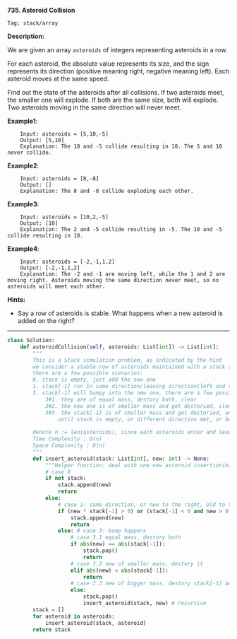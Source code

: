 **735. Asteroid Collision**

```Tag: stack/array```

**Description:**

We are given an array ```asteroids``` of integers representing asteroids in a row.

For each asteroid, the absolute value represents its size, and the sign represents its direction (positive meaning right, negative meaning left). Each asteroid moves at the same speed.

Find out the state of the asteroids after all collisions. If two asteroids meet, the smaller one will explode. If both are the same size, both will explode. Two asteroids moving in the same direction will never meet.

**Example1**:

		Input: asteroids = [5,10,-5]
		Output: [5,10]
		Explanation: The 10 and -5 collide resulting in 10. The 5 and 10 never collide.
 
**Example2**:

		Input: asteroids = [8,-8]
		Output: []
		Explanation: The 8 and -8 collide exploding each other.

**Example3**:

		Input: asteroids = [10,2,-5]
		Output: [10]
		Explanation: The 2 and -5 collide resulting in -5. The 10 and -5 collide resulting in 10.

**Example4**:
		
		Input: asteroids = [-2,-1,1,2]
		Output: [-2,-1,1,2]
		Explanation: The -2 and -1 are moving left, while the 1 and 2 are moving right. Asteroids moving the same direction never meet, so no asteroids will meet each other.

**Hints:**

+ Say a row of asteroids is stable. What happens when a new asteroid is added on the right?
    
-----------

```python
class Solution:
    def asteroidCollision(self, asteroids: List[int]) -> List[int]:
        """
        This is a Stack simulation problem, as indicated by the hint
        we consider a stable row of asteroids maintained with a stack and try to add a new one
        there are a few possible scenarios:
        0. stack is empty, just add the new one
        1. stack[-1] run in same direction/leaving direction(left and right) with the new one, good just add it 
        3. stack[-1] will bumpy into the new one, there are a few possible sub-scenarios:
            3#1. they are of equal mass, destory both, clear
            3#2. the new one is of smaller mass and get destoried, clear
            3#3. the stack[-1] is of smaller mass and get destoried, and this process recursively continue
                until stack is empty, or different direction met, or both exploded, or new one of smaller mass
        
        denote n := len(asteroids), since each asteroids enter and leave the stack at most once
        Time Complexity : O(n)
        Space Complexity : O(n)
        """
        def insert_asteroid(stack: List[int], new: int) -> None:
            """Helper function: deal with one new asteroid insertion(might be recursive)"""
            # case 0
            if not stack:
                stack.append(new)
                return
            else:
                # case 1: same direction, or new to the right, old to the left
                if (new * stack[-1] > 0) or (stack[-1] < 0 and new > 0):
                    stack.append(new)
                    return
                else: # case 3: bump happens
                    # case 3.1 equal mass, destory both
                    if abs(new) == abs(stack[-1]):
                        stack.pop()
                        return
                    # case 3.2 new of smaller mass, destory it
                    elif abs(new) < abs(stack[-1]):
                        return
                    # case 3.3 new of bigger mass, destory stack[-1] and continue
                    else:
                        stack.pop()
                        insert_asteroid(stack, new) # recursive
        stack = []
        for asteroid in asteroids:
            insert_asteroid(stack, asteroid)
        return stack
```